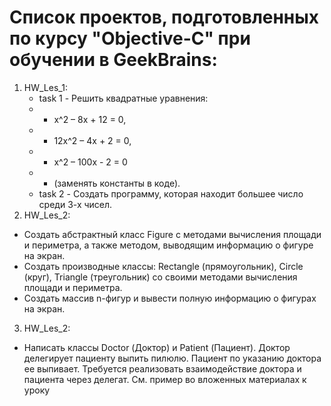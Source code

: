 # Список проектов, подготовленных по курсу "Objective-C" при обучении в GeekBrains:
1. HW_Les_1:
   - task 1 - Решить квадратные уравнения: 
   - - x^2 – 8x + 12 = 0,
   - - 12x^2 – 4x + 2 = 0,
   - - x^2 – 100x - 2 = 0
   - - (заменять константы в коде).
   - task 2 - Создать программу, которая находит большее число среди 3-х чисел.
2. HW_Les_2:
- Создать абстрактный класс Figure с методами вычисления площади и периметра, а также методом, выводящим информацию о фигуре на экран.
- Создать производные классы: Rectangle (прямоугольник), Circle (круг), Triangle (треугольник) со своими методами вычисления площади и периметра.
- Создать массив n-фигур и вывести полную информацию о фигурах на экран.
3. HW_Les_2:
- Написать классы Doctor (Доктор) и Patient (Пациент). Доктор делегирует пациенту выпить пилюлю. Пациент по указанию доктора ее выпивает. Требуется реализовать взаимодействие доктора и пациента через делегат.
См. пример во вложенных материалах к уроку
